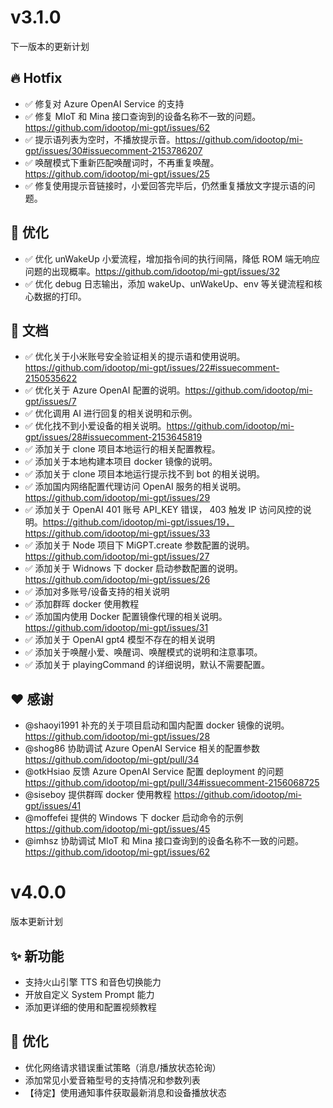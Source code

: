 # v3.1.0

下一版本的更新计划

## 🔥 Hotfix

- ✅ 修复对 Azure OpenAI Service 的支持
- ✅ 修复 MIoT 和 Mina 接口查询到的设备名称不一致的问题。https://github.com/idootop/mi-gpt/issues/62
- ✅ 提示语列表为空时，不播放提示音。https://github.com/idootop/mi-gpt/issues/30#issuecomment-2153786207
- ✅ 唤醒模式下重新匹配唤醒词时，不再重复唤醒。https://github.com/idootop/mi-gpt/issues/25
- ✅ 修复使用提示音链接时，小爱回答完毕后，仍然重复播放文字提示语的问题。

## 💪 优化

- ✅ 优化 unWakeUp 小爱流程，增加指令间的执行间隔，降低 ROM 端无响应问题的出现概率。https://github.com/idootop/mi-gpt/issues/32
- ✅ 优化 debug 日志输出，添加 wakeUp、unWakeUp、env 等关键流程和核心数据的打印。

## 📒 文档

- ✅ 优化关于小米账号安全验证相关的提示语和使用说明。https://github.com/idootop/mi-gpt/issues/22#issuecomment-2150535622
- ✅ 优化关于 Azure OpenAI 配置的说明。https://github.com/idootop/mi-gpt/issues/7
- ✅ 优化调用 AI 进行回复的相关说明和示例。
- ✅ 优化找不到小爱设备的相关说明。https://github.com/idootop/mi-gpt/issues/28#issuecomment-2153645819
- ✅ 添加关于 clone 项目本地运行的相关配置教程。
- ✅ 添加关于本地构建本项目 docker 镜像的说明。
- ✅ 添加关于 clone 项目本地运行提示找不到 bot 的相关说明。
- ✅ 添加国内网络配置代理访问 OpenAI 服务的相关说明。https://github.com/idootop/mi-gpt/issues/29
- ✅ 添加关于 OpenAI 401 账号 API_KEY 错误， 403 触发 IP 访问风控的说明。https://github.com/idootop/mi-gpt/issues/19，https://github.com/idootop/mi-gpt/issues/33
- ✅ 添加关于 Node 项目下 MiGPT.create 参数配置的说明。 https://github.com/idootop/mi-gpt/issues/27
- ✅ 添加关于 Widnows 下 docker 启动参数配置的说明。https://github.com/idootop/mi-gpt/issues/26
- ✅ 添加对多账号/设备支持的相关说明
- ✅ 添加群晖 docker 使用教程
- ✅ 添加国内使用 Docker 配置镜像代理的相关说明。https://github.com/idootop/mi-gpt/issues/31
- ✅ 添加关于 OpenAI gpt4 模型不存在的相关说明
- ✅ 添加关于唤醒小爱、唤醒词、唤醒模式的说明和注意事项。
- ✅ 添加关于 playingCommand 的详细说明，默认不需要配置。

## ❤️ 感谢

- @shaoyi1991 补充的关于项目启动和国内配置 docker 镜像的说明。 https://github.com/idootop/mi-gpt/issues/28
- @shog86 协助调试 Azure OpenAI Service 相关的配置参数 https://github.com/idootop/mi-gpt/pull/34
- @otkHsiao 反馈 Azure OpenAI Service 配置 deployment 的问题 https://github.com/idootop/mi-gpt/pull/34#issuecomment-2156068725
- @siseboy 提供群晖 docker 使用教程 https://github.com/idootop/mi-gpt/issues/41
- @moffefei 提供的 Windows 下 docker 启动命令的示例 https://github.com/idootop/mi-gpt/issues/45
- @imhsz 协助调试 MIoT 和 Mina 接口查询到的设备名称不一致的问题。https://github.com/idootop/mi-gpt/issues/62

# v4.0.0

版本更新计划

## ✨ 新功能

- 支持火山引擎 TTS 和音色切换能力
- 开放自定义 System Prompt 能力
- 添加更详细的使用和配置视频教程

## 💪 优化

- 优化网络请求错误重试策略（消息/播放状态轮询）
- 添加常见小爱音箱型号的支持情况和参数列表
- 【待定】使用通知事件获取最新消息和设备播放状态
